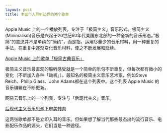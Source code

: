 ```yaml
---
layout: post
title: 丰富个人聆听边界的两个歌单
---
```


Apple Music 上的一个播放列表，专注于「极简主义」音乐形式。极简主义(Minimalism)音乐是兴起于20世纪60年代美国东北部的一种全新的音乐形态。”极简“的意思并不是单纯的“简约”，而是指，运用尽量少的音乐材料，用一种重复的手法，在重复中逐渐变化音乐材料，使之不断发展和延续。

[Apple Music 上的歌单「极简古典音乐」](https://link.zhihu.com/?target=https%3A//itunes.apple.com/cn/playlist/minimalism/pl.bb5b85902ebe413cbea8d168213739d8%3Fl%3Den)

极简主义音乐最直观的聆听感受就是一个简单的乐句不断重复，但每次都有微小的变化（不断加入各种「动机」）。最知名的极简主义音乐艺术家，例如Steve Reich、Philip Glass、John Adams都在这个列表中。这个列表 Apple Music 的音乐编辑在不断更新。


网易云音乐上的一个列表，专注与「后现代主义」音乐。

[后现代主义音乐思潮下审美转向](https://link.zhihu.com/?target=http%3A//music.163.com/playlist/863574905/62230165%3Fuserid%3D74004828)

这两张歌单都不是立即入耳的音乐。但如果想了解当代那些最杰出的流行音乐、电影配乐作品的源头，它们当是一种途径。